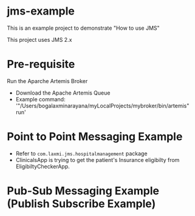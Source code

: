 # jms-example
This is an example project to demonstrate "How to use JMS"

This project uses JMS 2.x

# Pre-requisite
Run the Aparche Artemis Broker 
- Download the Apache Artemis Queue 
- Example command: '"/Users/bogalaxminarayana/myLocalProjects/mybroker/bin/artemis" run'

# Point to Point Messaging Example
- Refer to `com.laxmi.jms.hospitalmanagement` package
- ClinicalsApp is trying to get the patient's Insurance eligibilty from EligibiltyCheckerApp. 

# Pub-Sub Messaging Example (Publish Subscribe Example)
